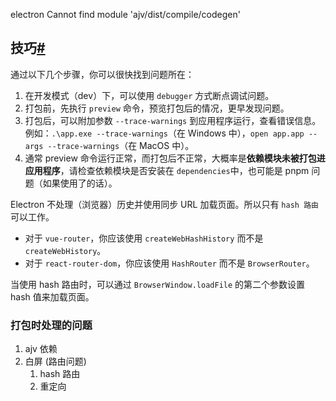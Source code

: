 electron Cannot find module 'ajv/dist/compile/codegen'



## 技巧[#](https://cn.electron-vite.org/guide/troubleshooting.html#技巧)

通过以下几个步骤，你可以很快找到问题所在：

1. 在开发模式（dev）下，可以使用 `debugger` 方式断点调试问题。
2. 打包前，先执行 `preview` 命令，预览打包后的情况，更早发现问题。
3. 打包后，可以附加参数 `--trace-warnings` 到应用程序运行，查看错误信息。例如：`.\app.exe --trace-warnings`（在 Windows 中），`open app.app --args --trace-warnings`（在 MacOS 中）。
4. 通常 preview 命令运行正常，而打包后不正常，大概率是**依赖模块未被打包进应用程序**，请检查依赖模块是否安装在 `dependencies`中，也可能是 pnpm 问题（如果使用了的话）。



Electron 不处理（浏览器）历史并使用同步 URL 加载页面。所以只有 `hash 路由` 可以工作。

- 对于 `vue-router`，你应该使用 `createWebHashHistory` 而不是 `createWebHistory`。
- 对于 `react-router-dom`，你应该使用 `HashRouter` 而不是 `BrowserRouter`。

当使用 hash 路由时，可以通过 `BrowserWindow.loadFile` 的第二个参数设置 hash 值来加载页面。



### 打包时处理的问题

1. ajv 依赖
2. 白屏 (路由问题)
   1. hash 路由
   2. 重定向





